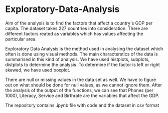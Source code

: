 # Exploratory-Data-Analysis
Aim of the analysis is to find the factors that affect a country's GDP per capita. The dataset takes 227 countries into consideration. There are different factors reated as variables which has values affecting the particular area.

Exploratory Data Analysis is the method used in analysing the dataset which often is done using visual methods. The main characterstics of the data is summarised in this kind of analysis. We have used histplots, subplots, distplots to determine the analysis. To determine if the factor is left or right skewed, we have used boxplot.

There are null or missing values in the data set as well. We have to figure out on what should be done for null values, as we cannot ignore them. After the analysis of the output of the functions, we can see that Phones (per 1000), Literacy, Service and Birthrate are the variables that affect the GDP.

The repository contains .ipynb file with code and the dataset in csv format
